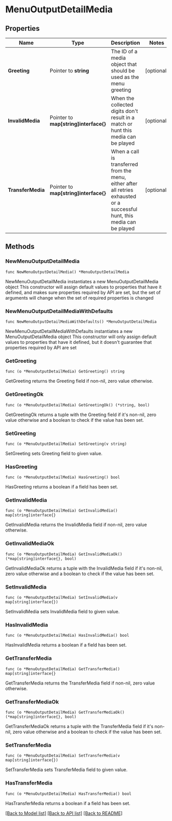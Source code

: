 # MenuOutputDetailMedia

## Properties

Name | Type | Description | Notes
------------ | ------------- | ------------- | -------------
**Greeting** | Pointer to **string** | The ID of a media object that should be used as the menu greeting | [optional] 
**InvalidMedia** | Pointer to **map[string]interface{}** | When the collected digits don&#39;t result in a match or hunt this media can be played | [optional] 
**TransferMedia** | Pointer to **map[string]interface{}** | When a call is transferred from the menu, either after all retries exhausted or a successful hunt, this media can be played | [optional] 

## Methods

### NewMenuOutputDetailMedia

`func NewMenuOutputDetailMedia() *MenuOutputDetailMedia`

NewMenuOutputDetailMedia instantiates a new MenuOutputDetailMedia object
This constructor will assign default values to properties that have it defined,
and makes sure properties required by API are set, but the set of arguments
will change when the set of required properties is changed

### NewMenuOutputDetailMediaWithDefaults

`func NewMenuOutputDetailMediaWithDefaults() *MenuOutputDetailMedia`

NewMenuOutputDetailMediaWithDefaults instantiates a new MenuOutputDetailMedia object
This constructor will only assign default values to properties that have it defined,
but it doesn't guarantee that properties required by API are set

### GetGreeting

`func (o *MenuOutputDetailMedia) GetGreeting() string`

GetGreeting returns the Greeting field if non-nil, zero value otherwise.

### GetGreetingOk

`func (o *MenuOutputDetailMedia) GetGreetingOk() (*string, bool)`

GetGreetingOk returns a tuple with the Greeting field if it's non-nil, zero value otherwise
and a boolean to check if the value has been set.

### SetGreeting

`func (o *MenuOutputDetailMedia) SetGreeting(v string)`

SetGreeting sets Greeting field to given value.

### HasGreeting

`func (o *MenuOutputDetailMedia) HasGreeting() bool`

HasGreeting returns a boolean if a field has been set.

### GetInvalidMedia

`func (o *MenuOutputDetailMedia) GetInvalidMedia() map[string]interface{}`

GetInvalidMedia returns the InvalidMedia field if non-nil, zero value otherwise.

### GetInvalidMediaOk

`func (o *MenuOutputDetailMedia) GetInvalidMediaOk() (*map[string]interface{}, bool)`

GetInvalidMediaOk returns a tuple with the InvalidMedia field if it's non-nil, zero value otherwise
and a boolean to check if the value has been set.

### SetInvalidMedia

`func (o *MenuOutputDetailMedia) SetInvalidMedia(v map[string]interface{})`

SetInvalidMedia sets InvalidMedia field to given value.

### HasInvalidMedia

`func (o *MenuOutputDetailMedia) HasInvalidMedia() bool`

HasInvalidMedia returns a boolean if a field has been set.

### GetTransferMedia

`func (o *MenuOutputDetailMedia) GetTransferMedia() map[string]interface{}`

GetTransferMedia returns the TransferMedia field if non-nil, zero value otherwise.

### GetTransferMediaOk

`func (o *MenuOutputDetailMedia) GetTransferMediaOk() (*map[string]interface{}, bool)`

GetTransferMediaOk returns a tuple with the TransferMedia field if it's non-nil, zero value otherwise
and a boolean to check if the value has been set.

### SetTransferMedia

`func (o *MenuOutputDetailMedia) SetTransferMedia(v map[string]interface{})`

SetTransferMedia sets TransferMedia field to given value.

### HasTransferMedia

`func (o *MenuOutputDetailMedia) HasTransferMedia() bool`

HasTransferMedia returns a boolean if a field has been set.


[[Back to Model list]](../README.md#documentation-for-models) [[Back to API list]](../README.md#documentation-for-api-endpoints) [[Back to README]](../README.md)


